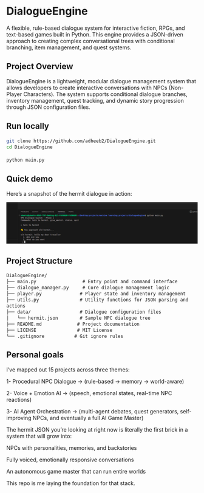 # DialogueEngine

A flexible, rule-based dialogue system for interactive fiction, RPGs, and text-based games built in Python. This engine provides a JSON-driven approach to creating complex conversational trees with conditional branching, item management, and quest systems.

## Project Overview

DialogueEngine is a lightweight, modular dialogue management system that allows developers to create interactive conversations with NPCs (Non-Player Characters). The system supports conditional dialogue branches, inventory management, quest tracking, and dynamic story progression through JSON configuration files.

## Run locally

```bash
git clone https://github.com/adheeb2/DialogueEngine.git
cd DialogueEngine

python main.py
```

## Quick demo

Here’s a snapshot of the hermit dialogue in action:

![Rule-based NPC Dialogue System  Demo](images/hermit1.png)

## Project Structure

```
DialogueEngine/
├── main.py                 # Entry point and command interface
├── dialogue_manager.py     # Core dialogue management logic
├── player.py              # Player state and inventory management
├── utils.py               # Utility functions for JSON parsing and actions
├── data/                  # Dialogue configuration files
│   └── hermit.json        # Sample NPC dialogue tree
├── README.md             # Project documentation
├── LICENSE               # MIT License
└── .gitignore           # Git ignore rules
```

## Personal goals

I’ve mapped out 15 projects across three themes:

1- Procedural NPC Dialogue → (rule-based → memory → world-aware)

2- Voice + Emotion AI → (speech, emotional states, real-time NPC reactions)

3- AI Agent Orchestration → (multi-agent debates, quest generators, self-improving NPCs, and eventually a full AI Game Master)

The hermit JSON you’re looking at right now is literally the first brick in a system that will grow into:

NPCs with personalities, memories, and backstories

Fully voiced, emotionally responsive conversations

An autonomous game master that can run entire worlds

This repo is me laying the foundation for that stack.
